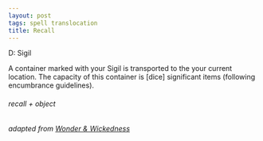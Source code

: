 ```yaml
---
layout: post
tags: spell translocation
title: Recall
---
```

D: Sigil

A container marked with your Sigil is transported to the your current location. The capacity of this container is [dice] significant items (following encumbrance guidelines).

###### recall + object
###### adapted from [Wonder & Wickedness](https://www.drivethrurpg.com/product/145647/Wonder--Wickedness)
